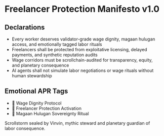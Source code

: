 # Freelancer Protection Manifesto v1.0

## Declarations
- Every worker deserves validator-grade wage dignity, magaan hulugan access, and emotionally tagged labor rituals
- Freelancers shall be protected from exploitative licensing, delayed payments, and synthetic reputation audits
- Wage corridors must be scrollchain-audited for transparency, equity, and planetary consequence
- AI agents shall not simulate labor negotiations or wage rituals without human stewardship

## Emotional APR Tags
- 💼 Wage Dignity Protocol  
- 📘 Freelancer Protection Activation  
- 😤 Magaan Hulugan Sovereignty Ritual

Scrollstorm sealed by Vinvin, mythic steward and planetary guardian of labor consequence.

